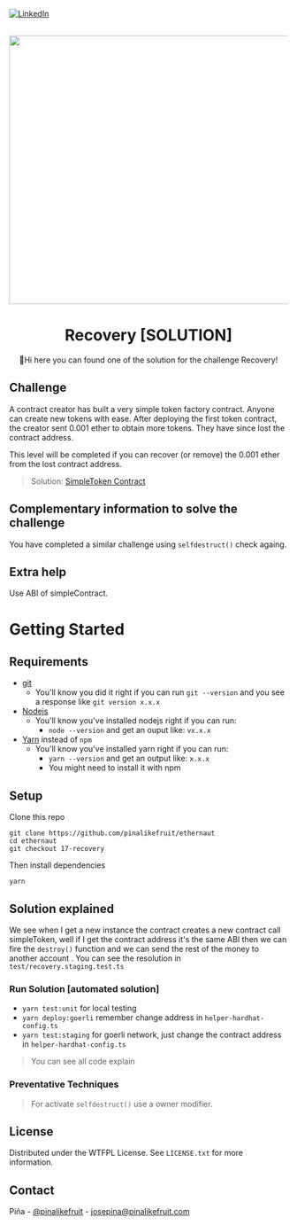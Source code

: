 <a name="readme-top"></a>

[![LinkedIn][linkedin-shield]][linkedin-url]


<br />
<div align="center">
  <a href="https://ethernaut.openzeppelin.com/">
    <img src="https://ethernaut.openzeppelin.com/imgs/BigLevel17.svg" alt="" width="800" height="485">
  </a>

  <h1 align="center">Recovery [SOLUTION]</h3>

  <p align="center">
    🍍Hi  here you can found one of the solution for the challenge Recovery!
  </p>
</div>

## Challenge
A contract creator has built a very simple token factory contract. Anyone can create new tokens with ease. After deploying the first token contract, the creator sent 0.001 ether to obtain more tokens. They have since lost the contract address.

This level will be completed if you can recover (or remove) the 0.001 ether from the lost contract address.

> Solution: 
  [SimpleToken Contract](https://goerli.etherscan.io/address/0x0ef6e9f5a1e0c7ac4b3732c44c272f4c27231f04#internaltx) 
## Complementary information to solve the challenge
You have completed a similar challenge using `selfdestruct()` check againg.

## Extra help
Use ABI of simpleContract.

# Getting Started

## Requirements

- [git](https://git-scm.com/book/en/v2/Getting-Started-Installing-Git)
  - You'll know you did it right if you can run `git --version` and you see a response like `git version x.x.x`
- [Nodejs](https://nodejs.org/en/)
  - You'll know you've installed nodejs right if you can run:
    - `node --version` and get an ouput like: `vx.x.x`
- [Yarn](https://classic.yarnpkg.com/lang/en/docs/install/) instead of `npm`
  - You'll know you've installed yarn right if you can run:
    - `yarn --version` and get an output like: `x.x.x`
    - You might need to install it with npm

## Setup

Clone this repo

```
git clone https://github.com/pinalikefruit/ethernaut
cd ethernaut
git checkout 17-recovery
```

Then install dependencies

```
yarn
```
## Solution explained
We see when I get a new instance the contract creates a new contract call simpleToken, well if I get the contract address it's the same ABI then we can fire the `destroy()` function and we can send the rest of the money to another account . You can see the resolution in `test/recovery.staging.test.ts`
### Run Solution [automated solution]
 - `yarn test:unit` for local testing 
 - `yarn deploy:goerli` remember change address in `helper-hardhat-config.ts`
 - `yarn test:staging` for goerli network, just change the contract address in `helper-hardhat-config.ts`


> You can see all code explain

### Preventative Techniques
> For activate `selfdestruct()` use a owner modifier.
## License

Distributed under the WTFPL License. See `LICENSE.txt` for more information.



## Contact

Piña - [@pinalikefruit](https://twitter.com/pinalikefruit) - josepina@pinalikefruit.com




[linkedin-shield]: https://img.shields.io/badge/-LinkedIn-black.svg?style=for-the-badge&logo=linkedin&colorB=555
[linkedin-url]: https://www.linkedin.com/in/pinalikefruit
